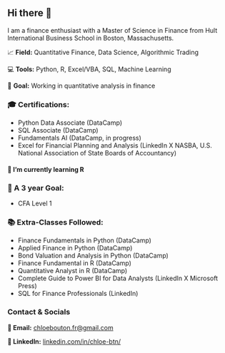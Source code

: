 ## Hi there 👋

I am a finance enthusiast with a Master of Science in Finance from Hult International Business School in Boston, Massachusetts.

📈 **Field:** Quantitative Finance, Data Science, Algorithmic Trading

💻 **Tools:** Python, R, Excel/VBA, SQL, Machine Learning

🧭 **Goal:** Working in quantitative analysis in finance


### 🎓 Certifications:

- Python Data Associate (DataCamp)
- SQL Associate (DataCamp)
- Fundamentals AI (DataCamp, in progress)
- Excel for Financial Planning and Analysis (LinkedIn X NASBA, U.S. National Association of State Boards of Accountancy)

#### 🌱 I’m currently learning R 

### 🎒 A 3 year Goal:

- CFA Level 1


### 📚 Extra-Classes Followed:

- Finance Fundamentals in Python (DataCamp)
- Applied Finance in Python (DataCamp)
- Bond Valuation and Analysis in Python (DataCamp)
- Finance Fundamental in R (DataCamp)
- Quantitative Analyst in R (DataCamp)
- Complete Guide to Power BI for Data Analysts (LinkedIn X Microsoft Press)
- SQL for Finance Professionals (LinkedIn)


### Contact & Socials

**📩 Email:** chloebouton.fr@gmail.com

**🔗 LinkedIn:** [linkedin.com/in/chloe-btn/](https://www.linkedin.com/in/chloe-btn/)



<!--
**chloebtn/chloebtn** is a ✨ _special_ ✨ repository because its `README.md` (this file) appears on your GitHub profile.

Here are some ideas to get you started:

- 🔭 I’m currently working on ...
- 🌱 I’m currently learning ...
- 👯 I’m looking to collaborate on ...
- 🤔 I’m looking for help with ...
- 💬 Ask me about ...
- 📫 How to reach me: ...
- 😄 Pronouns: ...
- ⚡ Fun fact: ...
-->
